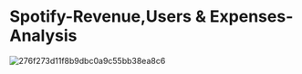 # Spotify-Revenue,Users & Expenses-Analysis


![276f273d11f8b9dbc0a9c55bb38ea8c6](https://github.com/Vj-r12/Spotify-Revenue-Users-Expenses-Analysis/assets/123143472/9a2b8d64-87a1-40b1-8d08-9c027bb4bbde)

